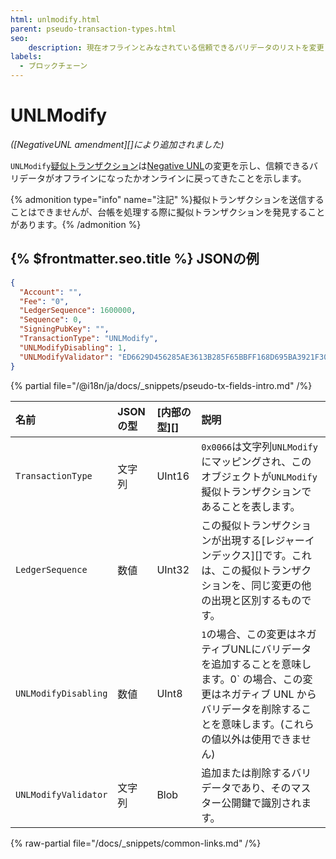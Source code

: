 ```yaml
---
html: unlmodify.html
parent: pseudo-transaction-types.html
seo:
    description: 現在オフラインとみなされている信頼できるバリデータのリストを変更します。
labels:
  - ブロックチェーン
---
```

# UNLModify

_([NegativeUNL amendment][]により追加されました)_

`UNLModify`[疑似トランザクション](pseudo-transaction-types.md)は[Negative UNL](../../../../concepts/consensus-protocol/negative-unl.md)の変更を示し、信頼できるバリデータがオフラインになったかオンラインに戻ってきたことを示します。

{% admonition type="info" name="注記" %}擬似トランザクションを送信することはできませんが、台帳を処理する際に擬似トランザクションを発見することがあります。{% /admonition %}

## {% $frontmatter.seo.title %} JSONの例

```json
{
  "Account": "",
  "Fee": "0",
  "LedgerSequence": 1600000,
  "Sequence": 0,
  "SigningPubKey": "",
  "TransactionType": "UNLModify",
  "UNLModifyDisabling": 1,
  "UNLModifyValidator": "ED6629D456285AE3613B285F65BBFF168D695BA3921F309949AFCD2CA7AFEC16FE",
}
```

{% partial file="/@i18n/ja/docs/_snippets/pseudo-tx-fields-intro.md" /%}
<!--{# fix md highlighting_ #}-->

| 名前                 | JSONの型 | [内部の型][] | 説明           |
|:---------------------|:--------|:------------------|:----------------------|
| `TransactionType`    | 文字列   | UInt16      | `0x0066`は文字列`UNLModify`にマッピングされ、このオブジェクトが`UNLModify`擬似トランザクションであることを表します。 |
| `LedgerSequence`     | 数値     | UInt32      | この擬似トランザクションが出現する[レジャーインデックス][]です。これは、この擬似トランザクションを、同じ変更の他の出現と区別するものです。 |
| `UNLModifyDisabling` | 数値     | UInt8       | `1`の場合、この変更はネガティブUNLにバリデータを追加することを意味します。0` の場合、この変更はネガティブ UNL からバリデータを削除することを意味します。(これらの値以外は使用できません) |
| `UNLModifyValidator` | 文字列   | Blob        | 追加または削除するバリデータであり、そのマスター公開鍵で識別されます。 |

{% raw-partial file="/docs/_snippets/common-links.md" /%}
